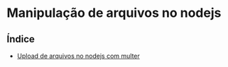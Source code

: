 # Manipulação de arquivos no nodejs

## Índice

- [Upload de arquivos no nodejs com multer](https://github.com/Dirack/Estudos/tree/master/nodejs/mod7_upload_arquivos/basico_multer#upload-de-arquivos-no-nodejs-com-multer)
